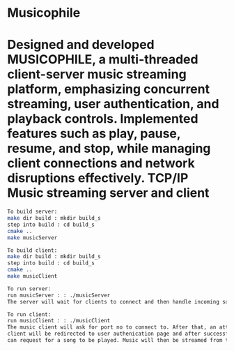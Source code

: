 # Musicophile
Designed and developed MUSICOPHILE, a multi-threaded client-server music streaming platform, emphasizing concurrent streaming, user authentication, and playback controls. Implemented features such as play, pause, resume, and stop, while managing client connections and network disruptions effectively.
TCP/IP Music streaming server and client
========================


```bash
To build server:
make dir build : mkdir build_s
step into build : cd build_s
cmake ..
make musicServer 

To build client:
make dir build : mkdir build_s
step into build : cd build_s
cmake ..
make musicClient 

To run server:
run musicServer : : ./musicServer
The server will wait for clients to connect and then handle incoming song requests.

To run client:
run musicClient : : ./musicClient
The music client will ask for port no to connect to. After that, an attempt to connect is made. If connection is established, 
client will be redirected to user authenication page and after successful authentication the client will be redirected to Musicophile platform, then depending on the genre the client
can request for a song to be played. Music will then be streamed from the server to client. Once a song is playing, you can pause, play,resume,paly forward, backward, change the music 

```

